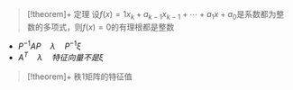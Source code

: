 > [!theorem]+ 定理
>设$\displaystyle f(x)=1x_k+a_{k-1}x_{k-1}+\cdots+a_{1}x+a_{0}$是系数都为整数的多项式，则$\displaystyle f(x)=0$的有理根都是整数

* $\displaystyle P^{-1}AP \quad \lambda \quad P^{-1}\xi$
* $\displaystyle A^{T} \quad \lambda \quad 特征向量不是\xi$

> [!theorem]+ 秩1矩阵的特征值


>